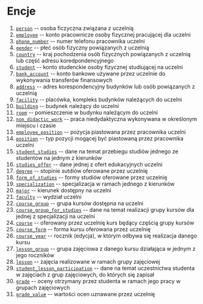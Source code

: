 # Encje

1. [`person`](./entities/person.md) -- osoba ficzyczna związana z uczelnią
2. [`employee`](./entities/employee.md) -- konto pracownicze osoby fizycznej pracującej dla uczelni
3. [`phone_number`](./entities/phone_number.md) -- numer telefonu pracownika uczelni
4. [`gender`](./entities/gender.md) -- płeć osób fizyczny powiązanych z uczelnią
5. [`country`](./entities/country.md) -- kraj pochodzenia osób fizycznych powiązanych z uczelnią lub część adresu koredpondencyjnego
6. [`student`](./entities/sutdent.md) -- konto studenckie osoby fizycznej studiującej na uczelni
7. [`bank_account`](./entities/bank_account.md) -- konto bankowe używane przez uczelnie do wykonywania transferów finansowych
8. [`address`](./entities/address.md) -- adres korespondencyjny budynków lub osób powiązanych z uczelnią
9. [`facility`](./entities/facility.md) -- placówka, kompleks budynków należących do uczelni
10. [`building`](./entities/building.md) -- budynek należący do uczelni
11. [`room`](./entities/room.md) -- pomieszczenie w budynku należącym do uczelni
12. [`non_didactic_work`](./entities/non_didactic_work.md) -- praca niedydaktyczna wykonywana w określonym miejscu i czasie 
13. [`employee_position`](./entities/employee_position.md) -- pozycja piastowana przez pracownika uczelni
14. [`position`](./entities/position.md) -- typ pozycji mogącej być piastowaną przez pracownika uczelni
15. [`student_studies`](./entities/student_studies.md) -- dane na temat przebiegu studiów jednego ze studentów na jednym z kierunków
16. [`studies_offer`](./entities/studies_offer.md) -- dane jednej z ofert edukacyjnych uczelni
17. [`degree`](./entities/degree.md) -- stopinie sutdiów oferowane przez uczelnię
18. [`form_of_studies`](./entities/form_of_studies.md) -- formy studiów oferowane przez uczelnię
19. [`specialization`](./entities/specialization.md) -- specjalizacja w ramach jednego z kierunków
20. [`major`](./entities/major.md) -- kierunek dostępny na uczelni
21. [`faculty`](./entities/faculty.md) -- wydział uczelni
22. [`course_group`](./entities/course_group.md) -- grupa kursów dostępna na uczelni
23. [`course_group_for_studies`](./entities/course_group_for_studies.md) -- dane na temat realizacji grupy kursów dla jednej z specjalizacji na uczelni
24. [`course`](./entities/course.md) -- oferowany przez uczelnię kurs będący częścią grupy kursów
25. [`course_form`](./entities/course_form.md) -- forma kursu oferowana przez uczelnię
26. [`course_year`](./entities/course_year.md) -- rocznik (edycja), w którym odbywa się realizacja danego kursu
27. [`lesson_group`](./entities/lesson_group.md) -- grupa zajęciowa z danego kursu działająca w jednym z jego roczników
28. [`lesson`](./entities/lesson.md) -- zajęcia realizowane w ramach grupy zajęciowej
29. [`student_lesson_participation`](./entities/student_lesson_participation.md) -- dane na temat uczestnictwa studenta w zajęciach z grup zajęciowych, do których się zapisał
30. [`grade`](./entities/grade.md) -- oceny otrzymany przez studenta w ramach jego pracy w grupach zajęciowych
31. [`grade_value`](./entities/grade_value.md) -- wartości ocen uznawane przez uczelnię
